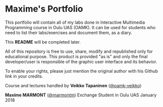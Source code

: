 # Maxime's Portfolio

This portfolio will contain all of my labs done in Interactive Multimedia Programming course in Oulu UAS (OAMK).
It can be used for students who need to list their labs/exercises and document them, as a diary.

This **README** will be completed later.

All of this repository is free to use, share, modify and republished only for educational purpose. 
This product is provided "as is" and only the final developer/user is responsible of the graphic user interface and its behavior.

To enable your rights, please just mention the original author with his Github link in your credits.


Course and lectures handled by **Veikko Tapaninen** ([@oamk-veikko](https://github.com/oamk-veikko))

**Maxime MARMONT** ([@marmontm](https://github.com/marmontm))
Exchange Student in Oulu UAS
January 2018
